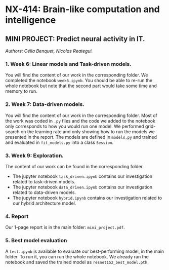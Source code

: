 # NX-414: Brain-like computation and intelligence

## MINI PROJECT: Predict neural activity in IT.
*Authors: Célia Benquet, Nicolas Reategui.*

### 1. Week 6: Linear models and Task-driven models.
You will find the content of our work in the corresponding folder. We completed the notebook ```week6.ipynb```. You should be able to re-run the whole notebook but note that the second part would take some time and memory to run.

### 2. Week 7: Data-driven models.
You will find the content of our work in the corresponding folder. Most of the work was coded in ``.py`` files and the code we added to the notebook only corresponds to how you would run one model. We performed grid-search on the learning rate and only showing how to run the models we presented in the report. The models are defined in ```models.py``` and trained and evaluated in ```fit_models.py``` into a class ```Session```. 

### 3. Week 9: Exploration.
The content of our work can be found in the corresponding folder. 

- The jupyter notebook ```task_driven.ipynb``` contains our investigation related to task-driven models.
- The jupyter notebook ```data_driven.ipynb``` contains our investigation related to data-driven models.
- The jupyter notebook ```hybrid.ipynb``` contains our investigation related to our hybrid architecture model.

### 4. Report
Our 1-page report is in the main folder: ```mini_project.pdf```.

### 5. Best model evaluation
A ```test.ipynb``` is available to evaluate our best-performing model, in the main folder. To run it, you can run the whole notebook. We already ran the notebook and saved the trained model as ```resnet152_best_model.pth```.

